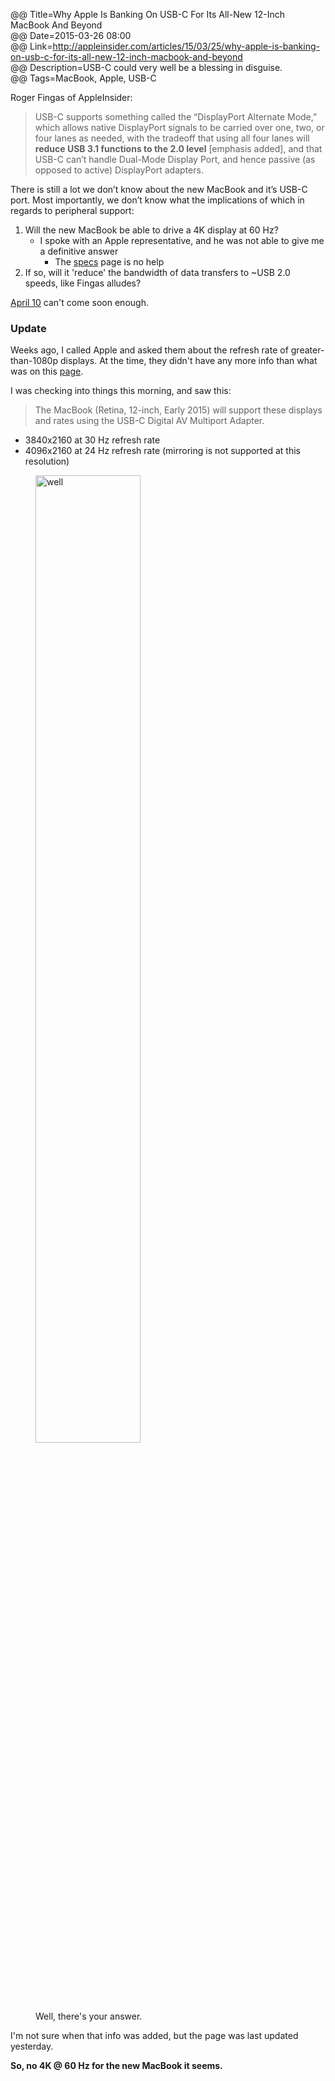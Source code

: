 @@ Title=Why Apple Is Banking On USB-C For Its All-New 12-Inch MacBook And Beyond  
@@ Date=2015-03-26 08:00  
@@ Link=http://appleinsider.com/articles/15/03/25/why-apple-is-banking-on-usb-c-for-its-all-new-12-inch-macbook-and-beyond  
@@ Description=USB-C could very well be a blessing in disguise.  
@@ Tags=MacBook, Apple, USB-C  

Roger Fingas of AppleInsider:
>USB-C supports something called the “DisplayPort Alternate Mode,” which allows native DisplayPort signals to be carried over one, two, or four lanes as needed, with the tradeoff that using all four lanes will **reduce USB 3.1 functions to the 2.0 level** [emphasis added], and that USB-C can’t handle Dual-Mode Display Port, and hence passive (as opposed to active) DisplayPort adapters.

There is still a lot we don’t know about the new MacBook and it’s USB-C port. Most importantly, we don’t know what the implications of which in regards to peripheral support:

1. Will the new MacBook be able to drive a 4K display at 60 Hz? 
	* I spoke with an Apple representative, and he was not able to give me a definitive answer
		* The [specs][apple] page is no help
2. If so, will it 'reduce' the bandwidth of data transfers to ~USB 2.0 speeds, like Fingas alludes?

[April 10][cnet] can't come soon enough.

<div class="update">

### Update

Weeks ago, I called Apple and asked them about the refresh rate of greater-than-1080p displays. At the time, they didn't have any more info than what was on this [page](https://support.apple.com/en-us/HT202856).

I was checking into things this morning, and saw this:
>The MacBook (Retina, 12-inch, Early 2015) will support these displays and rates using the USB-C Digital AV Multiport Adapter.

* 3840x2160 at 30 Hz refresh rate
* 4096x2160 at 24 Hz refresh rate (mirroring is not supported at this resolution)
	
<figure>
	<img src="http://d.pr/i/JI2b" alt="well" width="63%" />
	<figcaption>Well, there's your answer.</figcaption>
</figure>

I'm not sure when that info was added, but the page was last updated yesterday.

**So, no 4K @ 60 Hz for the new MacBook it seems.**

</div>

[apple]: http://www.apple.com/macbook/specs/
[cnet]: http://www.cnet.com/products/apple-macbook-2015/